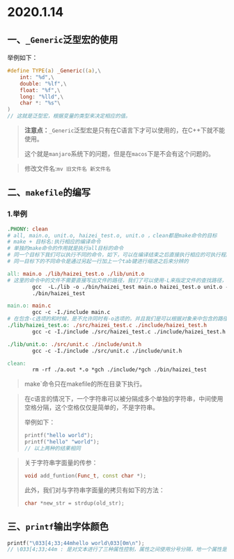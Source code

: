 # 2020.1.14

## 一、`_Generic`泛型宏的使用

举例如下：

```c
#define TYPE(a) _Generic((a),\
    int: "%d",\
    double: "%lf",\
    float: "%f",\
    long: "%lld",\
    char *: "%s"\
)
// 这就是泛型宏，根据变量的类型来决定相应的值。
```

>  **注意点：**`_Generic`泛型宏是只有在C语言下才可以使用的，在C++下就不能使用。
>
> 这个就是`manjaro`系统下的问题，但是在`macos`下是不会有这个问题的。

> 修改文件名:`mv 旧文件名 新文件名`



## 二、`makefile`的编写

### 1.举例

```makefile
.PHONY: clean
# all, main.o, unit.o, haizei_test.o, unit.o ，clean都是make命令的目标
# make + 目标名:执行相应的编译命令
# 单独的make命令的作用就是执行all目标的命令
# 同一个目标下我们可以执行不同的命令，如下，可以在编译结束之后直接执行相应的可执行程序
# 同一目标下的不同命令是通过另起一行加上一个tab键进行缩进之后来分辨的

all: main.o ./lib/haizei_test.o ./lib/unit.o
# 这里的命令中的文件不需要直接写出文件的路径，我们了可以使用-L来指定文件的查找路径，之后我们就可以直接使用文件名
        gcc  -L./lib -o ./bin/haizei_test main.o haizei_test.o unit.o -lgtest -lpthread
        ./bin/haizei_test

main.o: main.c 
        gcc -c -I./include main.c
# 在包含-c选项的和时候，是不允许同时有-o选项的，并且我们是可以根据对象来中包含的路径与文件名来生成相应的文件，并且我们这里只有可执行文件才允许使用-o，一般的对象文件是不允许使用-o选项的。
./lib/haizei_test.o: ./src/haizei_test.c ./include/haizei_test.h
        gcc -c -I./include ./src/haizei_test.c ./include/haizei_test.h 

./lib/unit.o: ./src/unit.c ./include/unit.h
        gcc -c -I./include ./src/unit.c ./include/unit.h 

clean:
        rm -rf ./a.out *.o *gch ./include/*gch ./bin/haizei_test
```



> make`命令只在makefile的所在目录下执行。

> 在c语言的情况下，一个字符串可以被分隔成多个单独的字符串，中间使用空格分隔，这个空格仅仅是简单的，不是字符串。
>
> 举例如下：
>
> ```c
> printf("hello world");
> printf("hello" "world");
> // 以上两种的结果相同
> ```

> 关于字符串字面量的传参：
>
> ```c++
> void add_funtion(Func_t, const char *);
> ```
>
> 此外，我们对与字符串字面量的拷贝有如下的方法：
>
> ```c++
> char *new_str = strdup(old_str);
> ```



## 三、`printf`输出字体颜色

```c++
printf("\033[4;33;44mhello world\033[0m\n");
// \033[4;33;44m : 是对文本进行了三种属性控制，属性之间使用分号分隔，地一个属性是通用格式控制，第二个属性是前景色，也就是字体颜色，第三个属性是背景色。
```

